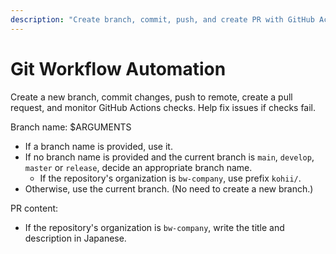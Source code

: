 ```yaml
---
description: "Create branch, commit, push, and create PR with GitHub Actions monitoring"
---
```


# Git Workflow Automation

Create a new branch, commit changes, push to remote, create a pull request, and monitor GitHub Actions checks. Help fix issues if checks fail.

Branch name: $ARGUMENTS

- If a branch name is provided, use it.
- If no branch name is provided and the current branch is `main`, `develop`, `master` or `release`, decide an appropriate branch name.
  - If the repository's organization is `bw-company`, use prefix `kohii/`.
- Otherwise, use the current branch. (No need to create a new branch.)

PR content:

- If the repository's organization is `bw-company`, write the title and description in Japanese. 
